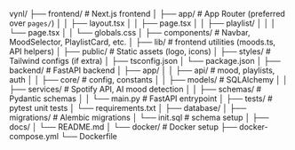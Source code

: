 vynl/
├── frontend/                # Next.js frontend
│   ├── app/                 # App Router (preferred over `pages/`)
│   │   ├── layout.tsx
│   │   ├── page.tsx
│   │   ├── playlist/
│   │   │   └── page.tsx
│   │   └── globals.css
│   ├── components/          # Navbar, MoodSelector, PlaylistCard, etc.
│   ├── lib/                 # frontend utilities (moods.ts, API helpers)
│   ├── public/              # Static assets (logo, icons)
│   ├── styles/              # Tailwind configs (if extra)
│   ├── tsconfig.json
│   └── package.json
│
├── backend/                 # FastAPI backend
│   ├── app/
│   │   ├── api/             # mood, playlists, auth
│   │   ├── core/            # config, constants
│   │   ├── models/          # SQLAlchemy
│   │   ├── services/        # Spotify API, AI mood detection
│   │   ├── schemas/         # Pydantic schemas
│   │   └── main.py          # FastAPI entrypoint
│   ├── tests/               # pytest unit tests
│   └── requirements.txt
│
├── database/
│   ├── migrations/          # Alembic migrations
│   └── init.sql             # schema setup
│
├── docs/
│   └── README.md
│
└── docker/                  # Docker setup
    ├── docker-compose.yml
    └── Dockerfile
